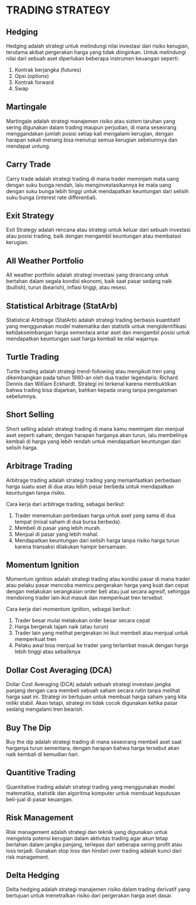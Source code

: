 # TRADING STRATEGY

## Hedging

Hedging adalah strategi untuk melindungi nilai investasi dari risiko kerugian, terutama akibat pergerakan harga yang tidak diinginkan. Untuk melindungi nilai dari sebuah aset diperlukan beberapa instrumen keuangan seperti:

1. Kontrak berjangka (futures)
2. Opsi (options)
3. Kontrak forward
4. Swap

## Martingale

Martingale adalah strategi manajemen risiko atau sistem taruhan yang sering digunakan dalam trading maupun perjudian, di mana seseorang menggandakan jumlah posisi setiap kali mengalami kerugian, dengan harapan sekali menang bisa menutup semua kerugian sebelumnya dan mendapat untung.

## Carry Trade

Carry trade adalah strategi trading di mana trader meminjam mata uang dengan suku bunga rendah, lalu menginvestasikannya ke mata uang dengan suku bunga lebih tinggi untuk mendapatkan keuntungan dari selisih suku bunga (interest rate differential).

## Exit Strategy

Exit Strategy adalah rencana atau strategi untuk keluar dari sebuah investasi atau posisi trading, baik dengan mengambil keuntungan atau membatasi kerugian.

## All Weather Portfolio

All weather portfolio adalah strategi investasi yang dirancang untuk bertahan dalam segala kondisi ekonomi, baik saat pasar sedang naik (bullish), turun (bearish), inflasi tinggi, atau resesi.

## Statistical Arbitrage (StatArb)

Statistical Arbitrage (StatArb) adalah strategi trading berbasis kuantitatif yang menggunakan model matematika dan statistik untuk mengidentifikasi ketidakseimbangan harga sementara antar aset dan mengambil posisi untuk mendapatkan keuntungan saat harga kembali ke nilai wajarnya.

## Turtle Trading

Turtle trading adalah strategi trend-following atau mengikuti tren yang dikembangkan pada tahun 1980-an oleh dua trader legendaris: Richard Dennis dan William Eckhardt. Strategi ini terkenal karena membuktikan bahwa trading bisa diajarkan, bahkan kepada orang tanpa pengalaman sebelumnya.

## Short Selling

Short selling adalah strategi trading di mana kamu meminjam dan menjual aset seperti saham, dengan harapan harganya akan turun, lalu membelinya kembali di harga yang lebih rendah untuk mendapatkan keuntungan dari selisih harga.

## Arbitrage Trading

Arbitrage trading adalah strategi trading yang memanfaatkan perbedaan harga suatu aset di dua atau lebih pasar berbeda untuk mendapatkan keuntungan tanpa risiko.

Cara kerja dari arbitrage trading, sebagai berikut:

1. Trader menemukan perbedaan harga untuk aset yang sama di dua tempat (misal saham di dua bursa berbeda).
2. Membeli di pasar yang lebih murah.
3. Menjual di pasar yang lebih mahal.
4. Mendapatkan keuntungan dari selisih harga tanpa risiko harga turun karena transaksi dilakukan hampir bersamaan.

## Momentum Ignition

Momentum ignition adalah strategi trading atau kondisi pasar di mana trader atau pelaku pasar mencoba memicu pergerakan harga yang kuat dan cepat dengan melakukan serangkaian order beli atau jual secara agresif, sehingga mendorong trader lain ikut masuk dan memperkuat tren tersebut.

Cara kerja dari momentum ignition, sebagai berikut:

1. Trader besar mulai melakukan order besar secara cepat
2. Harga bergerak tajam naik (atau turun)
3. Trader lain yang melihat pergerakan ini ikut membeli atau menjual untuk memperkuat tren
4. Pelaku awal bisa menjual ke trader yang terlambat masuk dengan harga lebih tinggi atau sebaliknya

## Dollar Cost Averaging (DCA)

Dollar Cost Averaging (DCA) adalah sebuah strategi investasi jangka panjang dengan cara membeli sebuah saham secara rutin tanpa melihat harga saat ini. Strategi ini bertujuan untuk membuat harga saham yang kita miliki stabil. Akan tetapi, strategi ini tidak cocok digunakan ketika pasar sedang mengalami tren bearish.

## Buy The Dip

Buy the dip adalah strategi trading di mana seseorang membeli aset saat harganya turun sementara, dengan harapan bahwa harga tersebut akan naik kembali di kemudian hari.

## Quantitive Trading

Quantitative trading adalah strategi trading yang menggunakan model matematika, statistik dan algoritma komputer untuk membuat keputusan beli-jual di pasar keuangan.

## Risk Management

Risk management adalah strategi dan teknik yang digunakan untuk mengelola potensi kerugian dalam aktivitas trading agar akun tetap bertahan dalam jangka panjang, terlepas dari seberapa sering profit atau loss terjadi. Gunakan stop loss dan hindari over trading adalah kunci dari risk management.

## Delta Hedging

Delta hedging adalah strategi manajemen risiko dalam trading derivatif yang bertujuan untuk menetralkan risiko dari pergerakan harga aset dasar.
